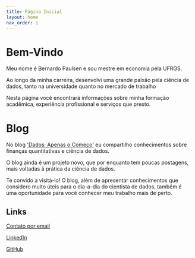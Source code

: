 ```yaml
---
title: Página Inicial
layout: home
nav_order: 1
---
```


# Bem-Vindo

Meu nome é Bernardo Paulsen e sou mestre em economia pela UFRGS.

Ao longo da minha carreira, desenvolvi uma grande paixão pela ciência de dados, tanto na universidade quanto no mercado de trabalho

Nesta página você encontrará informações sobre minha formação acadêmica, experiência profissional e serviços que presto.

# Blog

No blog ['Dados: Apenas o Começo'](https://bernardopaulsen.github.io/blog/) eu compartilho conhecimentos sobre finanças quantitativas e ciência de dados. 

O blog ainda é um projeto novo, que por enquanto tem poucas postagens, mais voltadas à prática da ciência de dados.

Te convido a visitá-lo! O blog, além de apresentar conhecimentos que considero muito úteis para o dia-a-dia do cientista de dados, também é uma oportunidade para você conhecer meu trabalho mais de perto.

## Links

[Contato por email](paulsen.bernardo@gmail.com)

[LinkedIn](https://www.linkedin.com/in/bernardo-paulsen-275432110/)

[GitHub](https://github.com/bernardopaulsen/)
